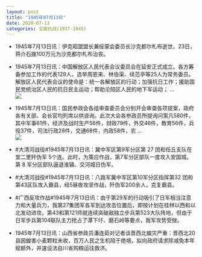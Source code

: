 ```yaml
---
layout: post
title: "1945年07月13日"
date: 2020-07-13
categories: 全面抗战(1937-1945)
---
```


<meta name="referrer" content="no-referrer" />

- 1945年7月13日讯：伊克昭盟盟长兼绥蒙会委员长沙克都尔札布逝世。23日，蒋介石拨100万元为沙克都尔札布治丧。 

- 1945年7月13日讯：中国解放区人民代表会议委员会在延安正式成立。各方筹备参加工作的代表129人，选举周恩来、林伯渠、续范亭等25人为常务委员。解放区人民代表会议的使命是：统一各解放区的行动；加强抗日工作；援助国民党统治区人民的抗日民主运动；帮助沦陷区人民的地下军运动； ... <br/><img src="https://wx4.sinaimg.cn/large/aca367d8ly1ggpi1h1m3ij20c80900ss.jpg" />

- 1945年7月13日讯：国民参政会各组审查委员会分别开会审查各项提案，政府各有关部、会长官均列席以供咨询。此次大会各参政员所提询问案凡580件，其中军事61件，经济及战时生产56件，财政79件，外交46件，教育56件，兵役37件，司法行政28件，交通68件，内政58件，农 ... <br/><img src="https://wx2.sinaimg.cn/large/aca367d8ly1ggp7n8eeiqj20c809zq32.jpg" />

- #大清河战役#1945年7月13日讯：冀中军区第9军分区第 27 团和任丘支队在堂二里歼伪军 5个连。此时，为策应作战，第7军分区部队一度攻入安国城。第 8 军分区部队逼退淮镇、交河城日伪军。 

- #大清河战役#1945年7月13日讯：八路军冀中军区第10军分区指挥第32 团和第43区队攻入霸县，经5昼夜攻坚作战，歼伪军200余人，克复霸县。 

- #广西反攻作战#1945年7月13日讯：由于第29军的行动吸引了日军相当注意力和大量兵力，我第27集团军各军到达攻击位置后，即按计划在桂林以西和以北发动进攻，第43和第121师就连续突破敌独立步兵第523大队阵地，但由于日军步兵第104联队主力抢占了潭下圩、磨石岭等要点，我军攻势受挫。 

- 1945年7月13日讯：山西省参政员潘连茹对记者谈晋西北蝗灾严重：晋西北20县因蝗害小麦颗粒未收，百万人民之生机陷于绝境，拟向政府请求除减免本年赋额外，并速设法自川省购粮运往救济。 

